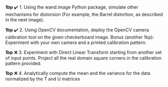 
**1bp** ✔️ 1. Using the wand.image Python package, simulate other mechanisms for distorsion (For example, the Barrel distortion, as described in the next image).

**1bp** ✔️ 2. Using OpenCV documentation, deploy the OpenCV camera calibration tool on the given checkerboard image. Bonus (another 1bp): Experiment with your own camera and a printed calibration pattern.

**1bp** ❌ 3. Experiment with Direct Linear Transform starting from another set of input points. Project all the real domain square corners in the calibration pattern provided.

**1bp** ❌ 4. Analytically compute the mean and the variance for the data normalized by the T and U matrices
